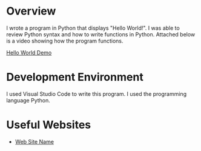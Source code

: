 # Overview

I wrote a program in Python that displays "Hello World!". I was able to review Python syntax and how to write functions in Python. Attached below is a video showing how the program functions.

[Hello World Demo](https://youtu.be/TbqJzozwbNs)

# Development Environment

I used Visual Studio Code to write this program. I used the programming language Python.

# Useful Websites

* [Web Site Name](https://support.google.com/youtube/answer/57407)